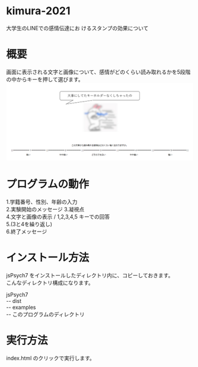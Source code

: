 # kimura-2021
大学生のLINEでの感情伝達にお けるスタンプの効果について

# 概要
画面に表示される文字と画像について、感情がどのくらい読み取れるかを5段階の中からキーを押して選びます。
![実験中画面](screenshot/screen4.png)

# プログラムの動作 
1.学籍番号、性別、年齢の入力  
2.実験開始のメッセージ
3.凝視点  
4.文字と画像の表示 / 1,2,3,4,5 キーでの回答  
5.(3と4を繰り返し)  
6.終了メッセージ  

# インストール方法
jsPsych7 をインストールしたディレクトリ内に、コピーしておきます。  
こんなディレクトリ構成になります。  
  
jsPsych7  
-- dist  
-- examples  
-- このプログラムのディレクトリ

# 実行方法
index.html のクリックで実行します。
